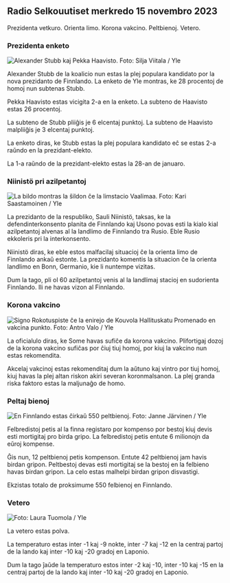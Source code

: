 ## Radio Selkouutiset merkredo 15 novembro 2023

Prezidenta vetkuro. Orienta limo. Korona vakcino. Peltbienoj. Vetero.

### Prezidenta enketo

![Alexander Stubb kaj Pekka Haavisto. Foto: Silja Viitala / Yle](https://images.cdn.yle.fi/image/upload/c_crop,h_3188,w_5668,x_0,y_327/ar_1.7777777777777777,c_fill,g_faces,h_6701,w_r1201.q_auto:eco/f_auto/fl_lossy/v1698912813/39-11947566543595173663)

Alexander Stubb de la koalicio nun estas la plej populara kandidato por la nova prezidanto de Finnlando. La enketo de Yle montras, ke 28 procentoj de homoj nun subtenas Stubb.

Pekka Haavisto estas vicigita 2-a en la enketo. La subteno de Haavisto estas 26 procentoj.

La subteno de Stubb pliiĝis je 6 elcentaj punktoj. La subteno de Haavisto malpliiĝis je 3 elcentaj punktoj.

La enketo diras, ke Stubb estas la plej populara kandidato eĉ se estas 2-a raŭndo en la prezidant-elekto.

La 1-a raŭndo de la prezidant-elekto estas la 28-an de januaro.

### Niinistö pri azilpetantoj

![La bildo montras la ŝildon ĉe la limstacio Vaalimaa. Foto: Kari Saastamoinen / Yle](https://images.cdn.yle.fi/image/upload/c_crop,h_2908,w_5178,x_0,y_0/ar_1.7777777777777777,c_fill,g_faces,h_6701/0,d_r1201,w_1201.q_auto:eco/f_auto/fl_lossy/v1699908638/39-120003165528559efc2b)

La prezidanto de la respubliko, Sauli Niinistö, taksas, ke la defendinterkonsento planita de Finnlando kaj Usono povas esti la kialo kial azilpetantoj alvenas al la landlimo de Finnlando tra Rusio. Eble Rusio ekkoleris pri la interkonsento.

Niinistö diras, ke eble estos malfacilaj situacioj ĉe la orienta limo de Finnlando ankaŭ estonte. La prezidanto komentis la situacion ĉe la orienta landlimo en Bonn, Germanio, kie li nuntempe vizitas.

Dum la tago, pli ol 60 azilpetantoj venis al la landlimaj stacioj en sudorienta Finnlando. Ili ne havas vizon al Finnlando.

### Korona vakcino

![Signo Rokotuspiste ĉe la enirejo de Kouvola Hallituskatu Promenado en vakcina punkto. Foto: Antro Valo / Yle](https://images.cdn.yle.fi/image/upload/c_crop,h_3247,w_5773,x_0,y_601/ar_1.7777777777777777,c_fill,g_faces,h_6710,/0_p1200./0_p1201.q_auto:eco/f_auto/fl_lossy/v1699867130/39-11997076551e51acfff3)

La oficialulo diras, ke Some havas sufiĉe da korona vakcino. Plifortigaj dozoj de la korona vakcino sufiĉas por ĉiuj tiuj homoj, por kiuj la vakcino nun estas rekomendita.

Akcelaj vakcinoj estas rekomenditaj dum la aŭtuno kaj vintro por tiuj homoj, kiuj havas la plej altan riskon akiri severan koronmalsanon. La plej granda riska faktoro estas la maljunaĝo de homo.

### Peltaj bienoj

![En Finnlando estas ĉirkaŭ 550 peltbienoj. Foto: Janne Järvinen / Yle](https://images.cdn.yle.fi/image/upload/c_crop,h_4597,w_8174,x_18,y_0/ar_1.7777777777777777,c_fill,g_faces,h_6701/0d_1201/0d_1201.q_auto:eco/f_auto/fl_lossy/v1696520468/39-1181997651ed401620a0)

Felbredistoj petis al la finna registaro por kompenso por bestoj kiuj devis esti mortigitaj pro birda gripo. La felbredistoj petis entute 6 milionojn da eŭroj kompense.

Ĝis nun, 12 peltbienoj petis kompenson. Entute 42 peltbienoj jam havis birdan gripon. Peltbestoj devas esti mortigitaj se la bestoj en la felbieno havas birdan gripon. La celo estas malhelpi birdan gripon disvastigi.

Ekzistas totalo de proksimume 550 felbienoj en Finnlando.

### Vetero

![ Foto: Laura Tuomola / Yle](https://images.cdn.yle.fi/image/upload/c_crop,h_1080,w_1919,x_0,y_0/ar_1.7777777777777777,c_fill,g_faces,h_6710,w_p1200.0/q_auto:eco/f_auto/fl_lossy/v1700050702/39-12009776554b6f9117dc)

La vetero estas polva.

La temperaturo estas inter -1 kaj -9 nokte, inter -7 kaj -12 en la centraj partoj de la lando kaj inter -10 kaj -20 gradoj en Laponio.

Dum la tago ĵaŭde la temperaturo estos inter -2 kaj -10, inter -10 kaj -15 en la centraj partoj de la lando kaj inter -10 kaj -20 gradoj en Laponio.